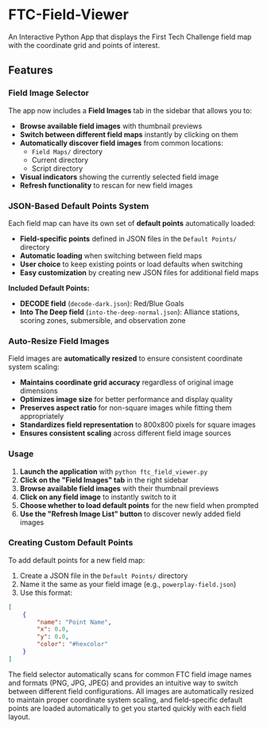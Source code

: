# FTC-Field-Viewer
An Interactive Python App that displays the First Tech Challenge field map with the coordinate grid and points of interest.

## Features

### Field Image Selector
The app now includes a **Field Images** tab in the sidebar that allows you to:
- **Browse available field images** with thumbnail previews
- **Switch between different field maps** instantly by clicking on them
- **Automatically discover field images** from common locations:
  - `Field Maps/` directory
  - Current directory
  - Script directory
- **Visual indicators** showing the currently selected field image
- **Refresh functionality** to rescan for new field images

### JSON-Based Default Points System
Each field map can have its own set of **default points** automatically loaded:
- **Field-specific points** defined in JSON files in the `Default Points/` directory
- **Automatic loading** when switching between field maps
- **User choice** to keep existing points or load defaults when switching
- **Easy customization** by creating new JSON files for additional field maps

**Included Default Points:**
- **DECODE field** (`decode-dark.json`): Red/Blue Goals
- **Into The Deep field** (`into-the-deep-normal.json`): Alliance stations, scoring zones, submersible, and observation zone

### Auto-Resize Field Images
Field images are **automatically resized** to ensure consistent coordinate system scaling:
- **Maintains coordinate grid accuracy** regardless of original image dimensions
- **Optimizes image size** for better performance and display quality
- **Preserves aspect ratio** for non-square images while fitting them appropriately
- **Standardizes field representation** to 800x800 pixels for square images
- **Ensures consistent scaling** across different field image sources

### Usage
1. **Launch the application** with `python ftc_field_viewer.py`
2. **Click on the "Field Images" tab** in the right sidebar
3. **Browse available field images** with their thumbnail previews
4. **Click on any field image** to instantly switch to it
5. **Choose whether to load default points** for the new field when prompted
6. **Use the "Refresh Image List" button** to discover newly added field images

### Creating Custom Default Points
To add default points for a new field map:

1. Create a JSON file in the `Default Points/` directory
2. Name it the same as your field image (e.g., `powerplay-field.json`)
3. Use this format:
```json
[
    {
        "name": "Point Name",
        "x": 0.0,
        "y": 0.0,
        "color": "#hexcolor"
    }
]
```

The field selector automatically scans for common FTC field image names and formats (PNG, JPG, JPEG) and provides an intuitive way to switch between different field configurations. All images are automatically resized to maintain proper coordinate system scaling, and field-specific default points are loaded automatically to get you started quickly with each field layout.
